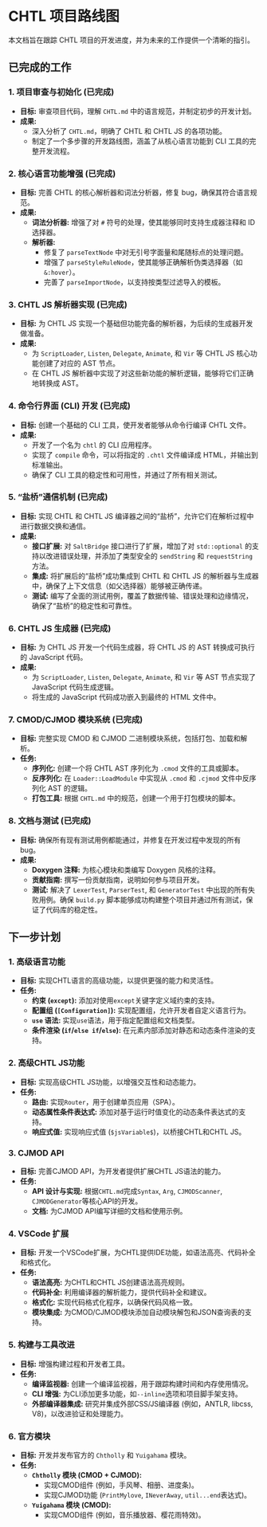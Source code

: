 # CHTL 项目路线图

本文档旨在跟踪 CHTL 项目的开发进度，并为未来的工作提供一个清晰的指引。

## 已完成的工作

### 1. 项目审查与初始化 (已完成)
- **目标:** 审查项目代码，理解 `CHTL.md` 中的语言规范，并制定初步的开发计划。
- **成果:**
    - 深入分析了 `CHTL.md`，明确了 CHTL 和 CHTL JS 的各项功能。
    - 制定了一个多步骤的开发路线图，涵盖了从核心语言功能到 CLI 工具的完整开发流程。

### 2. 核心语言功能增强 (已完成)
- **目标:** 完善 CHTL 的核心解析器和词法分析器，修复 bug，确保其符合语言规范。
- **成果:**
    - **词法分析器:** 增强了对 `#` 符号的处理，使其能够同时支持生成器注释和 ID 选择器。
    - **解析器:**
        - 修复了 `parseTextNode` 中对无引号字面量和尾随标点的处理问题。
        - 增强了 `parseStyleRuleNode`，使其能够正确解析伪类选择器（如 `&:hover`）。
        - 完善了 `parseImportNode`，以支持按类型过滤导入的模板。

### 3. CHTL JS 解析器实现 (已完成)
- **目标:** 为 CHTL JS 实现一个基础但功能完备的解析器，为后续的生成器开发做准备。
- **成果:**
    - 为 `ScriptLoader`, `Listen`, `Delegate`, `Animate`, 和 `Vir` 等 CHTL JS 核心功能创建了对应的 AST 节点。
    - 在 CHTL JS 解析器中实现了对这些新功能的解析逻辑，能够将它们正确地转换成 AST。

### 4. 命令行界面 (CLI) 开发 (已完成)
- **目标:** 创建一个基础的 CLI 工具，使开发者能够从命令行编译 CHTL 文件。
- **成果:**
    - 开发了一个名为 `chtl` 的 CLI 应用程序。
    - 实现了 `compile` 命令，可以将指定的 `.chtl` 文件编译成 HTML，并输出到标准输出。
    - 确保了 CLI 工具的稳定性和可用性，并通过了所有相关测试。

### 5. “盐桥”通信机制 (已完成)
- **目标:** 实现 CHTL 和 CHTL JS 编译器之间的“盐桥”，允许它们在解析过程中进行数据交换和通信。
- **成果:**
    - **接口扩展:** 对 `SaltBridge` 接口进行了扩展，增加了对 `std::optional` 的支持以改进错误处理，并添加了类型安全的 `sendString` 和 `requestString` 方法。
    - **集成:** 将扩展后的“盐桥”成功集成到 CHTL 和 CHTL JS 的解析器与生成器中，确保了上下文信息（如父选择器）能够被正确传递。
    - **测试:** 编写了全面的测试用例，覆盖了数据传输、错误处理和边缘情况，确保了“盐桥”的稳定性和可靠性。

### 6. CHTL JS 生成器 (已完成)
- **目标:** 为 CHTL JS 开发一个代码生成器，将 CHTL JS 的 AST 转换成可执行的 JavaScript 代码。
- **成果:**
    - 为 `ScriptLoader`, `Listen`, `Delegate`, `Animate`, 和 `Vir` 等 AST 节点实现了 JavaScript 代码生成逻辑。
    - 将生成的 JavaScript 代码成功嵌入到最终的 HTML 文件中。

### 7. CMOD/CJMOD 模块系统 (已完成)
- **目标:** 完整实现 CMOD 和 CJMOD 二进制模块系统，包括打包、加载和解析。
- **任务:**
    - **序列化:** 创建一个将 CHTL AST 序列化为 `.cmod` 文件的工具或脚本。
    - **反序列化:** 在 `Loader::LoadModule` 中实现从 `.cmod` 和 `.cjmod` 文件中反序列化 AST 的逻辑。
    - **打包工具:** 根据 `CHTL.md` 中的规范，创建一个用于打包模块的脚本。

### 8. 文档与测试 (已完成)
- **目标:** 确保所有现有测试用例都能通过，并修复在开发过程中发现的所有 bug。
- **成果:**
    - **Doxygen 注释:** 为核心模块和类编写 Doxygen 风格的注释。
    - **贡献指南:** 撰写一份贡献指南，说明如何参与项目开发。
    - **测试:** 解决了 `LexerTest`, `ParserTest`, 和 `GeneratorTest` 中出现的所有失败用例。确保 `build.py` 脚本能够成功构建整个项目并通过所有测试，保证了代码库的稳定性。

## 下一步计划

### 1. 高级语言功能
- **目标:** 实现CHTL语言的高级功能，以提供更强的能力和灵活性。
- **任务:**
    - **约束 (`except`):** 添加对使用`except`关键字定义域约束的支持。
    - **配置组 (`[Configuration]`):** 实现配置组，允许开发者自定义语言行为。
    - **`use` 语法:** 实现`use`语法，用于指定配置组和文档类型。
    - **条件渲染 (`if`/`else if`/`else`):** 在元素内部添加对静态和动态条件渲染的支持。

### 2. 高级CHTL JS功能
- **目标:** 实现高级CHTL JS功能，以增强交互性和动态能力。
- **任务:**
    - **路由:** 实现`Router`，用于创建单页应用（SPA）。
    - **动态属性条件表达式:** 添加对基于运行时值变化的动态条件表达式的支持。
    - **响应式值:** 实现响应式值 (`$jsVariable$`)，以桥接CHTL和CHTL JS。

### 3. CJMOD API
- **目标:** 完善CJMOD API，为开发者提供扩展CHTL JS语法的能力。
- **任务:**
    - **API 设计与实现:** 根据`CHTL.md`完成`Syntax`, `Arg`, `CJMODScanner`, `CJMODGenerator`等核心API的开发。
    - **文档:** 为CJMOD API编写详细的文档和使用示例。

### 4. VSCode 扩展
- **目标:** 开发一个VSCode扩展，为CHTL提供IDE功能，如语法高亮、代码补全和格式化。
- **任务:**
    - **语法高亮:** 为CHTL和CHTL JS创建语法高亮规则。
    - **代码补全:** 利用编译器的解析能力，提供代码补全和建议。
    - **格式化:** 实现代码格式化程序，以确保代码风格一致。
    - **模块集成:** 为CMOD/CJMOD模块添加自动模块解包和JSON查询表的支持。

### 5. 构建与工具改进
- **目标:** 增强构建过程和开发者工具。
- **任务:**
    - **编译监视器:** 创建一个编译监视器，用于跟踪构建时间和内存使用情况。
    - **CLI 增强:** 为CLI添加更多功能，如`--inline`选项和项目脚手架支持。
    - **外部编译器集成:** 研究并集成外部CSS/JS编译器 (例如，ANTLR, libcss, V8)，以改进验证和处理能力。

### 6. 官方模块
- **目标:** 开发并发布官方的 `Chtholly` 和 `Yuigahama` 模块。
- **任务:**
    - **`Chtholly` 模块 (CMOD + CJMOD):**
        - 实现CMOD组件 (例如，手风琴、相册、进度条)。
        - 实现CJMOD功能 (`PrintMylove`, `INeverAway`, `util...end`表达式)。
    - **`Yuigahama` 模块 (CMOD):**
        - 实现CMOD组件 (例如，音乐播放器、樱花雨特效)。
